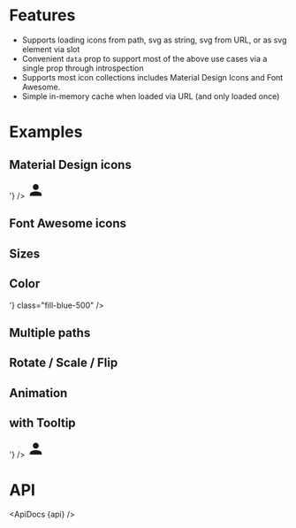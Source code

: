 <script lang="ts">
	import { mdiAccount, mdiCheck, mdiDecagramOutline, mdiLoading, mdiDownload, mdiHeart, mdiCircleMedium, mdiArrowRight } from '@mdi/js';
	import { faUser } from '@fortawesome/free-solid-svg-icons'

	import api from '$lib/components/Icon.svelte?raw&sveld';
  import ApiDocs from '$lib/components/ApiDocs.svelte';

	import Icon from '$lib/components/Icon.svelte';
	import Preview from '$lib/components/Preview.svelte';
	import Tooltip from '$lib/components/Tooltip.svelte';

	const mdiAccountUrl = 'https://api.iconify.design/mdi:account.svg'
</script>

# Features

<div class="prose max-w-none">

- Supports loading icons from path, svg as string, svg from URL, or as svg element via slot
- Convenient `data` prop to support most of the above use cases via a single prop through introspection
- Supports most icon collections includes Material Design Icons and Font Awesome.
- Simple in-memory cache when loaded via URL (and only loaded once)

</div>

# Examples

## Material Design icons

<Preview>
	<Icon path={mdiAccount} />
	<Icon data={mdiAccount} />
	<Icon svg={'<svg width="32" height="32" viewBox="0 0 24 24"><path fill="currentColor" d="M12 4a4 4 0 0 1 4 4a4 4 0 0 1-4 4a4 4 0 0 1-4-4a4 4 0 0 1 4-4m0 10c4.42 0 8 1.79 8 4v2H4v-2c0-2.21 3.58-4 8-4Z"/></svg>'} />
	<Icon svgUrl="https://api.iconify.design/mdi:account.svg" />
	<Icon>
		<svg width="32" height="32" viewBox="0 0 24 24">
			<path fill="currentColor" d="M12 4a4 4 0 0 1 4 4a4 4 0 0 1-4 4a4 4 0 0 1-4-4a4 4 0 0 1 4-4m0 10c4.42 0 8 1.79 8 4v2H4v-2c0-2.21 3.58-4 8-4Z" />
		</svg>
	</Icon>
</Preview>

## Font Awesome icons

<Preview>
	<Icon data={faUser} />
</Preview>

## Sizes

<Preview>
	<Icon path={mdiAccount} size="8px" />
	<Icon path={mdiAccount} size="1em" />
	<Icon path={mdiAccount} size="1.5em" />
	<Icon path={mdiAccount} size="2em" />
	<Icon path={mdiAccount} size="2.5em" />
	<Icon path={mdiAccount} size="3em" />
	<Icon path={mdiAccount} size="64px" />
	<Icon svgUrl="https://api.iconify.design/mdi:account.svg" size="64px" />
</Preview>

## Color

<Preview>
	<Icon path={mdiAccount} class="text-red-500" />
	<Icon path={mdiAccount} class="text-blue-500" />
	<Icon path={mdiAccount} class="text-green-500" />
	<Icon path={mdiAccount} class="text-black/50" />
	<Icon svgUrl="https://api.iconify.design/mdi:account.svg" class="text-red-500" />
	<Icon svg={'<svg xmlns="http://www.w3.org/2000/svg" viewBox="0 0 448 512"><!--! Font Awesome Pro 6.3.0 by @fontawesome - https://fontawesome.com License - https://fontawesome.com/license (Commercial License) Copyright 2023 Fonticons, Inc. --><path d="M224 256A128 128 0 1 0 224 0a128 128 0 1 0 0 256zm-45.7 48C79.8 304 0 383.8 0 482.3C0 498.7 13.3 512 29.7 512H418.3c16.4 0 29.7-13.3 29.7-29.7C448 383.8 368.2 304 269.7 304H178.3z"/></svg>'} class="fill-blue-500" />
	<Icon svgUrl="https://ka-p.fontawesome.com/releases/v5.15.2/svgs/solid/user.svg" class="text-green-500" />
	
</Preview>

## Multiple paths

<Preview>
	<Icon path={[mdiDecagramOutline, mdiCheck]} classes={{ path: ['', 'text-blue-500 scale-50 origin-center'] }} />
</Preview>

## Rotate / Scale / Flip

<Preview>
	<Icon path={mdiArrowRight} class="-rotate-45" />
	<Icon path={mdiArrowRight} class="scale-75" />
	<Icon path={mdiArrowRight} class="-scale-x-100" />
	<Icon path={mdiAccount} class="-scale-y-100" />
	<Icon svgUrl="https://api.iconify.design/mdi:account.svg" class="-scale-y-100" />
</Preview>

## Animation

<Preview>
	<Icon path={mdiLoading} class="animate-spin" />
	<Icon path={mdiHeart} class="animate-pulse" />
	<Icon path={mdiCircleMedium} class="animate-ping" />
	<Icon path={mdiDownload} class="animate-bounce" />
</Preview>

## with Tooltip

<Preview>
	<Tooltip title="User">
		<Icon path={mdiAccount} />
	</Tooltip>
	<Tooltip title="User">
		<Icon svgUrl="https://api.iconify.design/mdi:account.svg" />
	</Tooltip>
	<Tooltip title="User">
		<Icon svg={'<svg width="32" height="32" viewBox="0 0 24 24"><path fill="currentColor" d="M12 4a4 4 0 0 1 4 4a4 4 0 0 1-4 4a4 4 0 0 1-4-4a4 4 0 0 1 4-4m0 10c4.42 0 8 1.79 8 4v2H4v-2c0-2.21 3.58-4 8-4Z"/></svg>'} />
	</Tooltip>
	<Tooltip title="User">
		<Icon>
			<svg width="32" height="32" viewBox="0 0 24 24">
				<path fill="currentColor" d="M12 4a4 4 0 0 1 4 4a4 4 0 0 1-4 4a4 4 0 0 1-4-4a4 4 0 0 1 4-4m0 10c4.42 0 8 1.79 8 4v2H4v-2c0-2.21 3.58-4 8-4Z" />
			</svg>
		</Icon>
	</Tooltip>
</Preview>

# API

<ApiDocs {api} />

